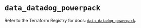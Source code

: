 # `data_datadog_powerpack`

Refer to the Terraform Registry for docs: [`data_datadog_powerpack`](https://registry.terraform.io/providers/datadog/datadog/3.58.0/docs/data-sources/powerpack).

